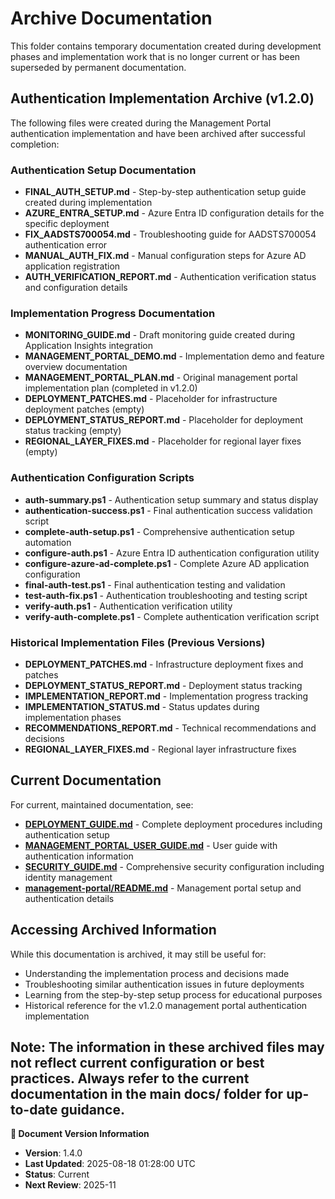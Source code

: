 # Archive Documentation

This folder contains temporary documentation created during development phases and implementation work that is no longer current or has been superseded by permanent documentation.

## Authentication Implementation Archive (v1.2.0)

The following files were created during the Management Portal authentication implementation and have been archived after successful completion:

### Authentication Setup Documentation

- **FINAL_AUTH_SETUP.md** - Step-by-step authentication setup guide created during implementation
- **AZURE_ENTRA_SETUP.md** - Azure Entra ID configuration details for the specific deployment
- **FIX_AADSTS700054.md** - Troubleshooting guide for AADSTS700054 authentication error
- **MANUAL_AUTH_FIX.md** - Manual configuration steps for Azure AD application registration
- **AUTH_VERIFICATION_REPORT.md** - Authentication verification status and configuration details

### Implementation Progress Documentation  

- **MONITORING_GUIDE.md** - Draft monitoring guide created during Application Insights integration
- **MANAGEMENT_PORTAL_DEMO.md** - Implementation demo and feature overview documentation
- **MANAGEMENT_PORTAL_PLAN.md** - Original management portal implementation plan (completed in v1.2.0)
- **DEPLOYMENT_PATCHES.md** - Placeholder for infrastructure deployment patches (empty)
- **DEPLOYMENT_STATUS_REPORT.md** - Placeholder for deployment status tracking (empty)
- **REGIONAL_LAYER_FIXES.md** - Placeholder for regional layer fixes (empty)

### Authentication Configuration Scripts

- **auth-summary.ps1** - Authentication setup summary and status display
- **authentication-success.ps1** - Final authentication success validation script
- **complete-auth-setup.ps1** - Comprehensive authentication setup automation
- **configure-auth.ps1** - Azure Entra ID authentication configuration utility
- **configure-azure-ad-complete.ps1** - Complete Azure AD application configuration
- **final-auth-test.ps1** - Final authentication testing and validation
- **test-auth-fix.ps1** - Authentication troubleshooting and testing script
- **verify-auth.ps1** - Authentication verification utility
- **verify-auth-complete.ps1** - Complete authentication verification script

### Historical Implementation Files (Previous Versions)

- **DEPLOYMENT_PATCHES.md** - Infrastructure deployment fixes and patches
- **DEPLOYMENT_STATUS_REPORT.md** - Deployment status tracking
- **IMPLEMENTATION_REPORT.md** - Implementation progress tracking
- **IMPLEMENTATION_STATUS.md** - Status updates during implementation phases
- **RECOMMENDATIONS_REPORT.md** - Technical recommendations and decisions
- **REGIONAL_LAYER_FIXES.md** - Regional layer infrastructure fixes

## Current Documentation

For current, maintained documentation, see:

- **[DEPLOYMENT_GUIDE.md](../DEPLOYMENT_GUIDE.md)** - Complete deployment procedures including authentication setup
- **[MANAGEMENT_PORTAL_USER_GUIDE.md](../MANAGEMENT_PORTAL_USER_GUIDE.md)** - User guide with authentication information
- **[SECURITY_GUIDE.md](../SECURITY_GUIDE.md)** - Comprehensive security configuration including identity management
- **[management-portal/README.md](../../management-portal/README.md)** - Management portal setup and authentication details

## Accessing Archived Information

While this documentation is archived, it may still be useful for:

- Understanding the implementation process and decisions made
- Troubleshooting similar authentication issues in future deployments
- Learning from the step-by-step setup process for educational purposes
- Historical reference for the v1.2.0 management portal authentication implementation

**Note**: The information in these archived files may not reflect current configuration or best practices. Always refer to the current documentation in the main docs/ folder for up-to-date guidance.
---

**📝 Document Version Information**
- **Version**: 1.4.0
- **Last Updated**: 2025-08-18 01:28:00 UTC  
- **Status**: Current
- **Next Review**: 2025-11